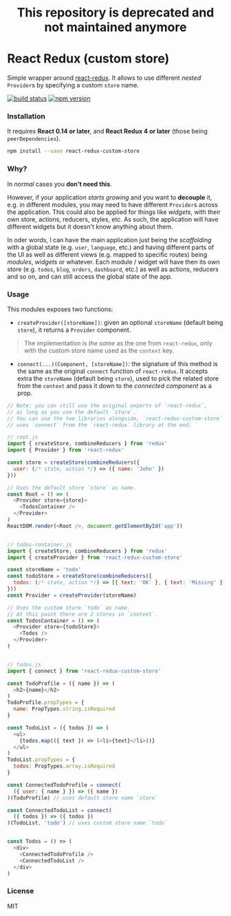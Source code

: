 <h1 align="center">This repository is deprecated and not maintained anymore</h1>

# React Redux (custom store)

Simple wrapper around [react-redux](https://github.com/reactjs/react-redux).
It allows to use different _nested_ `Provider`s by specifying a custom `store` name.

[![build status](https://img.shields.io/travis/emmenko/react-redux-custom-store/master.svg?style=flat-square)](https://travis-ci.org/emmenko/react-redux-custom-store) [![npm version](https://img.shields.io/npm/v/react-redux-custom-store.svg?style=flat-square)](https://www.npmjs.com/package/react-redux-custom-store)

### Installation

It requires **React 0.14 or later**, and **React Redux 4 or later** (those being `peerDependencies`).

```bash
npm install --save react-redux-custom-store
```

### Why?

In _normal_ cases you **don't need this**.

However, if your application _starts growing_ and you want to **decouple** it, e.g. in different modules, you may need to have different `Provider`s across the application.
This could also be applied for things like _widgets_, with their own store, actions, reducers, styles, etc. As such, the application will have different widgets but it doesn't know anything about them.

In oder words, I can have the main application just being the _scaffolding_ with a global state (e.g. `user`, `language`, etc.) and having different parts of the UI as well as different views (e.g. mapped to specific routes) being _modules_, _widgets_ or whatever.
Each module / widget will have then its own store (e.g. `todos`, `blog`, `orders`, `dashboard`, etc.) as well as actions, reducers and so on, and can still access the global state of the app.


### Usage

This modules exposes two functions:

- `createProvider([storeName])`: given an optional `storeName` (default being `store`), it returns a `Provider` component.

> The implementation is _the same_ as the one from `react-redux`, only with the custom store name used as the `context` key.

- `connect(...)(Component, [storeName])`: the signature of this method is the same as the original `connect` function of `react-redux`. It accepts extra the `storeName` (default being `store`), used to pick the related store from the `context` and pass it down to the _connected component_ as a prop.


```js
// Note: you can still use the original exports of `react-redux`,
// as long as you use the default `store`.
// You can use the two libraries alongside, `react-redux-custom-store`
// uses `connect` from the `react-redux` library at the end.

// root.js
import { createStore, combineReducers } from 'redux'
import { Provider } from 'react-redux'

const store = createStore(combineReducers({
  user: (/* state, action */) => ({ name: 'John' })
}))

// Uses the default store `store` as name.
const Root = () => (
  <Provider store={store}>
    <TodosContainer />
  </Provider>
)
ReactDOM.render(<Root />, document.getElementById('app'))


// todos-container.js
import { createStore, combineReducers } from 'redux'
import { createProvider } from 'react-redux-custom-store'

const storeName = 'todo'
const todoStore = createStore(combineReducers({
  todos: (/* state, action */) => [{ text: 'OK' }, { text: 'Missing' }],
}))
const Provider = createProvider(storeName)

// Uses the custom store `todo` as name.
// At this point there are 2 stores in `context`.
const TodosContainer = () => (
  <Provider store={todoStore}>
    <Todos />
  </Provider>
)


// todos.js
import { connect } from 'react-redux-custom-store'

const TodoProfile = ({ name }) => (
  <h2>{name}</h2>
)
TodoProfile.propTypes = {
  name: PropTypes.string.isRequired
}

const TodoList = ({ todos }) => (
  <ul>
    {todos.map(({ text }) => (<li>{text}</li>))}
  </ul>
)
TodoList.propTypes = {
  todos: PropTypes.array.isRequired
}

const ConnectedTodoProfile = connect(
  ({ user: { name } }) => ({ name })
)(TodoProfile) // uses default store name `store`

const ConnectedTodoList = connect(
  ({ todos }) => ({ todos })
)(TodoList, 'todo') // uses custom store name `todo`


const Todos = () => (
  <div>
    <ConnectedTodoProfile />
    <ConnectedTodoList />
  </div>
)
```

### License

MIT
